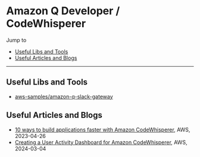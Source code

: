 # Amazon Q Developer / CodeWhisperer

Jump to
- [Useful Libs and Tools](#useful-libs-and-tools)
- [Useful Articles and Blogs](#useful-articles-and-blogs)

---

## Useful Libs and Tools

- [aws-samples/amazon-q-slack-gateway](https://github.com/aws-samples/amazon-q-slack-gateway)


## Useful Articles and Blogs
- [10 ways to build applications faster with Amazon CodeWhisperer](https://aws.amazon.com/blogs/devops/10-ways-to-build-applications-faster-with-amazon-codewhisperer/), AWS, 2023-04-26
- [Creating a User Activity Dashboard for Amazon CodeWhisperer](https://aws.amazon.com/blogs/devops/creating-a-user-activity-dashboard-for-amazon-codewhisperer/), AWS, 2024-03-04
